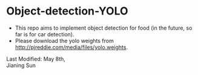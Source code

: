 # Object-detection-YOLO

- This repo aims to implement object detection for food (in the future, so far is for car detection).
- Please download the yolo weights from http://pjreddie.com/media/files/yolo.weights.

Last Modified: May 8th,  
Jianing Sun 
